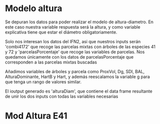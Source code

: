 # Modelo altura
Se depuran los datos para poder realizar el modelo de altura-diametro. 
En este caso nuestra variable respuesta será la altura, y como variable explicativa tiene que estar el diámetro obligatoriamente.

Solo nos interesan los datos del IFN2, asi que nuestros inputs serán 'combi4172' que recoge las parcelas mixtas con árboles de las especies 41 y 72 y 'parcelasPorcentaje' que recoge las variables de parcelas. Nos quedamos únicamente con los datos de parcelasPorcentaje que corresponden a las parcelas mixtas buscadas

Añadimos variables de árboles y parcela como ProxVol, Dg, SDI, BAL, AlturaDominante, HartB y Hart, y además reescalamos la variable g para que tenga un rango de valores similar.

El ioutput generado es 'alturaDiam', que contiene el data frame resultante de unir los dos inputs con todas las variables necesarias

# Mod Altura E41
